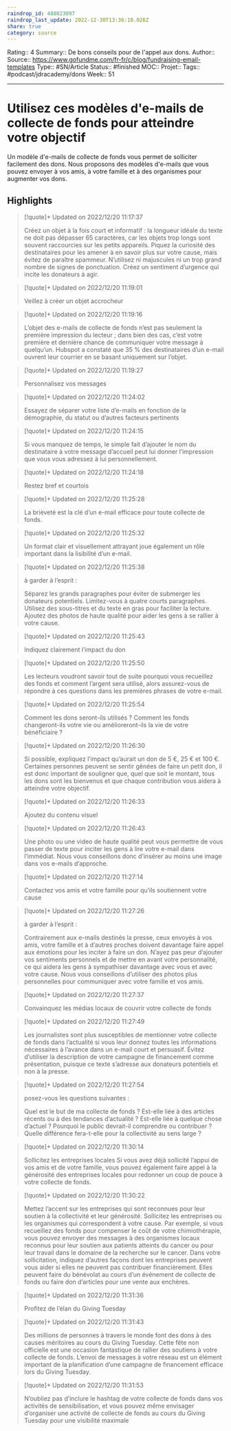 ```yaml
---
raindrop_id: 488023097
raindrop_last_update: 2022-12-30T13:36:10.026Z
share: true
category: source
---
```


Rating:: 4
Summary:: De bons conseils pour de l'appel aux dons.
Author::
Source:: https://www.gofundme.com/fr-fr/c/blog/fundraising-email-templates
Type:: #SN/Article 
Status:: #finished 
MOC::
Projet:: 
Tags:: #podcast/jdracademy/dons 
Week:: 51

***
# Utilisez ces modèles d'e-mails de collecte de fonds pour atteindre votre objectif

Un modèle d'e-mails de collecte de fonds vous permet de solliciter facilement des dons. Nous proposons des modèles d'e-mails que vous pouvez envoyer à vos amis, à votre famille et à des organismes pour augmenter vos dons.

## Highlights

> [!quote]+ Updated on 2022/12/20 11:17:37
>
> Créez un objet à la fois court et informatif : la longueur idéale du texte ne doit pas dépasser 65 caractères, car les objets trop longs sont souvent raccourcies sur les petits appareils.
>Piquez la curiosité des destinataires pour les amener à en savoir plus sur votre cause, mais évitez de paraître spammeur. N’utilisez ni majuscules ni un trop grand nombre de signes de ponctuation.
>Créez un sentiment d’urgence qui incite les donateurs à agir.

> [!quote]+ Updated on 2022/12/20 11:19:01
>
> Veillez à créer un objet accrocheur

> [!quote]+ Updated on 2022/12/20 11:19:16
>
> L’objet des e-mails de collecte de fonds n’est pas seulement la première impression du lecteur ; dans bien des cas, c’est votre première et dernière chance de communiquer votre message à quelqu’un. Hubspot a constaté que 35 % des destinataires d’un e-mail ouvrent leur courrier en se basant uniquement sur l’objet.

> [!quote]+ Updated on 2022/12/20 11:19:27
>
> Personnalisez vos messages

> [!quote]+ Updated on 2022/12/20 11:24:02
>
> Essayez de séparer votre liste d’e-mails en fonction de la démographie, du statut ou d’autres facteurs pertinents

> [!quote]+ Updated on 2022/12/20 11:24:15
>
> Si vous manquez de temps, le simple fait d’ajouter le nom du destinataire à votre message d’accueil peut lui donner l’impression que vous vous adressez à lui personnellement.

> [!quote]+ Updated on 2022/12/20 11:24:18
>
> Restez bref et courtois

> [!quote]+ Updated on 2022/12/20 11:25:28
>
> La brièveté est la clé d’un e-mail efficace pour toute collecte de fonds.

> [!quote]+ Updated on 2022/12/20 11:25:32
>
> Un format clair et visuellement attrayant joue également un rôle important dans la lisibilité d’un e-mail.

> [!quote]+ Updated on 2022/12/20 11:25:38
>
> à garder à l’esprit :
>
>Séparez les grands paragraphes pour éviter de submerger les donateurs potentiels.
>Limitez-vous à quatre courts paragraphes.
>Utilisez des sous-titres et du texte en gras pour faciliter la lecture.
>Ajoutez des photos de haute qualité pour aider les gens à se rallier à votre cause.

> [!quote]+ Updated on 2022/12/20 11:25:43
>
> Indiquez clairement l’impact du don

> [!quote]+ Updated on 2022/12/20 11:25:50
>
> Les lecteurs voudront savoir tout de suite pourquoi vous recueillez des fonds et comment l’argent sera utilisé, alors assurez-vous de répondre à ces questions dans les premières phrases de votre e-mail.

> [!quote]+ Updated on 2022/12/20 11:25:54
>
> Comment les dons seront-ils utilisés ? Comment les fonds changeront-ils votre vie ou amélioreront-ils la vie de votre bénéficiaire ?

> [!quote]+ Updated on 2022/12/20 11:26:30
>
> Si possible, expliquez l’impact qu’aurait un don de 5 €, 25 € et 100 €. Certaines personnes peuvent se sentir gênées de faire un petit don, il est donc important de souligner que, quel que soit le montant, tous les dons sont les bienvenus et que chaque contribution vous aidera à atteindre votre objectif.

> [!quote]+ Updated on 2022/12/20 11:26:33
>
> Ajoutez du contenu visuel

> [!quote]+ Updated on 2022/12/20 11:26:43
>
> Une photo ou une video de haute qualité peut vous permettre de vous passer de texte pour inciter les gens à lire votre e-mail dans l’immédiat. Nous vous conseillons donc d’insérer au moins une image dans vos e-mails d’approche.

> [!quote]+ Updated on 2022/12/20 11:27:14
>
> Contactez vos amis et votre famille pour qu’ils soutiennent votre cause

> [!quote]+ Updated on 2022/12/20 11:27:26
>
> à garder à l’esprit :
>
>Contrairement aux e-mails destinés la presse, ceux envoyés à vos amis, votre famille et à d’autres proches doivent davantage faire appel aux émotions pour les inciter à faire un don.
>N’ayez pas peur d’ajouter vos sentiments personnels et de mettre en avant votre personnalité, ce qui aidera les gens à sympathiser davantage avec vous et avec votre cause.
>Nous vous conseillons d’utiliser des photos plus personnelles pour communiquer avec votre famille et vos amis.

> [!quote]+ Updated on 2022/12/20 11:27:37
>
> Convainquez les médias locaux de couvrir votre collecte de fonds

> [!quote]+ Updated on 2022/12/20 11:27:49
>
> Les journalistes sont plus susceptibles de mentionner votre collecte de fonds dans l’actualité si vous leur donnez toutes les informations nécessaires à l’avance dans un e-mail court et persuasif. Évitez d’utiliser la description de votre campagne de financement comme présentation, puisque ce texte s’adresse aux donateurs potentiels et non à la presse.

> [!quote]+ Updated on 2022/12/20 11:27:54
>
> posez-vous les questions suivantes :
>
>Quel est le but de ma collecte de fonds ? Est-elle liée à des articles récents ou à des tendances d’actualité ? Est-elle liée à quelque chose d’actuel ?
>Pourquoi le public devrait-il comprendre ou contribuer ? Quelle différence fera-t-elle pour la collectivité au sens large ?

> [!quote]+ Updated on 2022/12/20 11:30:14
>
> Sollicitez les entreprises locales
>Si vous avez déjà sollicité l’appui de vos amis et de votre famille, vous pouvez également faire appel à la générosité des entreprises locales pour redonner un coup de pouce à votre collecte de fonds.

> [!quote]+ Updated on 2022/12/20 11:30:22
>
> Mettez l’accent sur les entreprises qui sont reconnues pour leur soutien à la collectivité et leur générosité.
>Sollicitez les entreprises ou les organismes qui correspondent à votre cause. Par exemple, si vous recueillez des fonds pour compenser le coût de votre chimiothérapie, vous pouvez envoyer des messages à des organismes locaux reconnus pour leur soutien aux patients atteints du cancer ou pour leur travail dans le domaine de la recherche sur le cancer.
>Dans votre sollicitation, indiquez d’autres façons dont les entreprises peuvent vous aider si elles ne peuvent pas contribuer financièrement. Elles peuvent faire du bénévolat au cours d’un événement de collecte de fonds ou faire don d’articles pour une vente aux enchères.

> [!quote]+ Updated on 2022/12/20 11:31:36
>
> Profitez de l’élan du Giving Tuesday

> [!quote]+ Updated on 2022/12/20 11:31:43
>
> Des millions de personnes à travers le monde font des dons à des causes méritoires au cours du Giving Tuesday. Cette fête non officielle est une occasion fantastique de rallier des soutiens à votre collecte de fonds. L’envoi de messages à votre réseau est un élément important de la planification d’une campagne de financement efficace lors du Giving Tuesday.

> [!quote]+ Updated on 2022/12/20 11:31:53
>
> N’oubliez pas d’inclure le hashtag de votre collecte de fonds dans vos activités de sensibilisation, et vous pouvez même envisager d’organiser une activité de collecte de fonds au cours du Giving Tuesday pour une visibilité maximale
